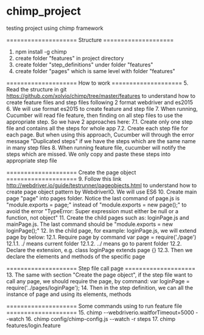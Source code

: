 # chimp_project
testing project using chimp framework

==================== Structure ====================
1. npm install -g chimp
2. create folder "features" in project directory
3. create folder "step_definitions" under folder "features"
4. create folder "pages" which is same level with folder "features"

==================== How to work ====================
5. Read the structure in git https://github.com/xolvio/chimp/tree/master/features to understand how to create feature files and step files following 2 format webdriver and es2015
6. We will use format es2015 to create feature and step file
7. When running, Cucumber will read file feature, then finding on all step files to use the appropriate step. So we have 2 approaches here:
    7.1. Create only one step file and contains all the steps for whole app
    7.2. Create each step file for each page. But when using this approach, Cucumber will through the error message "Duplicated steps" if we have the steps which are the same name in many step files
8. When running feature file, cucumber will notify the steps which are missed. We only copy and paste these steps into appropriate step file

==================== Create the page object ====================
9. Follow this link http://webdriver.io/guide/testrunner/pageobjects.html to understand how to create page object pattern by WebdriverIO. We will use ES6
10. Create main page "page" into pages folder. Notice the last command of page.js is "module.exports = page;" instead of "module.exports = new page();" to avoid the error "TypeError: Super expression must either be null or a function, not object"
11. Create the child pages such as: loginPage.js and mainPage.js. The last command should be "module.exports = new loginPage();"
12. In the child page, for example: loginPage.js, we will extend page by below:
    12.1. Require page by command var page = require('./page')
        12.1.1. ./ means current folder
        12.1.2. ../ means go to parent folder
    12.2. Declare the extension, e.g. class loginPage extends page {}
    12.3. Then we declare the elements and methods of the specific page

==================== Step file call page ====================
13. The same with section "Create the page object", if the step file want to call any page, we should require the page, by command: var loginPage = require('../pages/loginPage');
14. Then in the step definition, we can all the instance of page and using its elements, methods

==================== Some commands using to run feature file ====================
15. chimp --webdriverio.waitforTimeout=5000 --watch
16. chimp config/chimp-config.js --watch -r steps
17. chimp features/login.feature